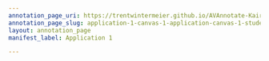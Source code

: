 ```yaml
---
annotation_page_uri: https://trentwintermeier.github.io/AVAnnotate-Kairos-Review/annotations/application-1-canvas-1-application-canvas-1-student-group-1.json
annotation_page_slug: application-1-canvas-1-application-canvas-1-student-group-1
layout: annotation_page
manifest_label: Application 1

---
```

